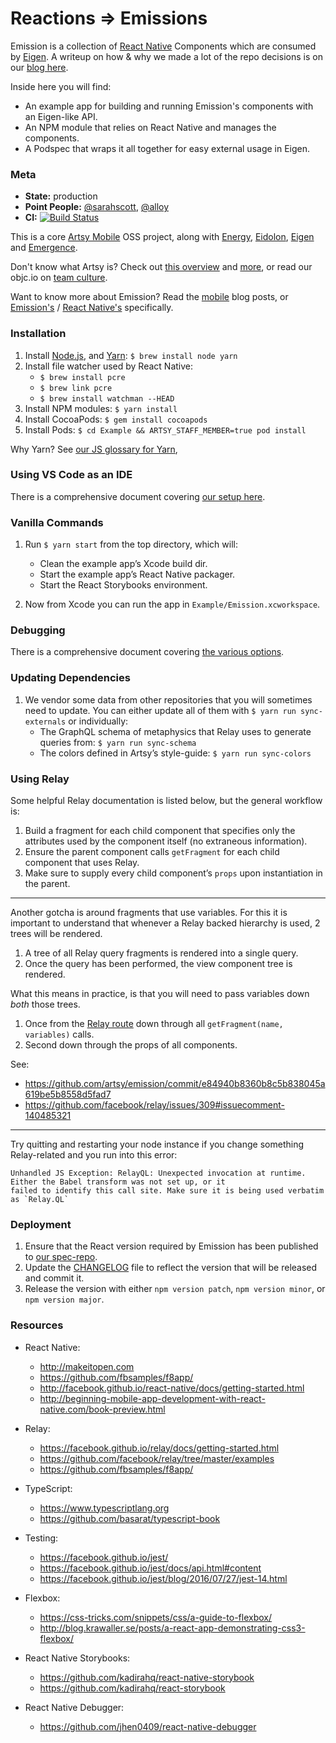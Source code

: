 # Reactions ⇒ Emissions

Emission is a collection of [React Native] Components which are consumed by [Eigen]. A writeup on how & why we made a lot of the repo decisions is on our [blog here].

Inside here you will find:

* An example app for building and running Emission's components with an Eigen-like API.
* An NPM module that relies on React Native and manages the components.
* A Podspec that wraps it all together for easy external usage in Eigen.

### Meta

* __State:__ production
* __Point People:__ [@sarahscott](https://github.com/sarahscott), [@alloy](https://github.com/alloy)
* __CI:__ [![Build Status](https://travis-ci.org/artsy/emission.svg?branch=master)](https://travis-ci.org/artsy/emission)

This is a core [Artsy Mobile](https://github.com/artsy/mobile) OSS project, along with [Energy](https://github.com/artsy/energy), [Eidolon](https://github.com/artsy/eidolon), [Eigen](https://github.com/artsy/eigen) and [Emergence](https://github.com/artsy/emergence).

Don't know what Artsy is? Check out [this overview](https://github.com/artsy/meta/blob/master/meta/what_is_artsy.md) and [more](https://github.com/artsy/meta/blob/master/README.md), or read our objc.io on [team culture](https://www.objc.io/issues/22-scale/artsy).

Want to know more about Emission? Read the [mobile](http://artsy.github.io/blog/categories/mobile/) blog posts, or [Emission's](http://artsy.github.io/blog/categories/emission/) / [React Native's](http://artsy.github.io/blog/categories/reactnative/) specifically.

### Installation

1. Install [Node.js][node], and [Yarn][yarn]: `$ brew install node yarn`
2. Install file watcher used by React Native:
   * `$ brew install pcre`
   * `$ brew link pcre`
   * `$ brew install watchman --HEAD`
3. Install NPM modules: `$ yarn install`
4. Install CocoaPods: `$ gem install cocoapods`
5. Install Pods: `$ cd Example && ARTSY_STAFF_MEMBER=true pod install`

Why Yarn? See [our JS glossary for Yarn][glossary-yarn],

### Using VS Code as an IDE

There is a comprehensive document covering [our setup here](docs/vscode.md).

### Vanilla Commands

1. Run `$ yarn start` from the top directory, which will:
   * Clean the example app’s Xcode build dir.
   * Start the example app’s React Native packager.
   * Start the React Storybooks environment.

2. Now from Xcode you can run the app in `Example/Emission.xcworkspace`.

### Debugging

There is a comprehensive document covering [the various options](docs/debugging.md).

### Updating Dependencies

1. We vendor some data from other repositories that you will sometimes need to update. You can either update all of them
   with `$ yarn run sync-externals` or individually:
   * The GraphQL schema of metaphysics that Relay uses to generate queries from: `$ yarn run sync-schema`
   * The colors defined in Artsy’s style-guide: `$ yarn run sync-colors`

### Using Relay

Some helpful Relay documentation is listed below, but the general workflow is:

1. Build a fragment for each child component that specifies only the attributes used by the component itself (no
   extraneous information).
2. Ensure the parent component calls `getFragment` for each child component that uses Relay.
3. Make sure to supply every child component’s `props` upon instantiation in the parent.

----

Another gotcha is around fragments that use variables. For this it is important to understand that whenever a Relay
backed hierarchy is used, 2 trees will be rendered.

1. A tree of all Relay query fragments is rendered into a single query.
2. Once the query has been performed, the view component tree is rendered.

What this means in practice, is that you will need to pass variables down _both_ those trees.
1. Once from the [Relay route](https://facebook.github.io/relay/docs/api-reference-relay-route.html) down through all
   `getFragment(name, variables)` calls.
2. Second down through the props of all components.

See:
* https://github.com/artsy/emission/commit/e84940b8360b8c5b838045a619be5b8558d5fad7
* https://github.com/facebook/relay/issues/309#issuecomment-140485321

----

Try quitting and restarting your node instance if you change something Relay-related and you run into this error:

```
Unhandled JS Exception: RelayQL: Unexpected invocation at runtime. Either the Babel transform was not set up, or it
failed to identify this call site. Make sure it is being used verbatim as `Relay.QL`
```

### Deployment

1. Ensure that the React version required by Emission has been published to [our spec-repo][spec-repo].
2. Update the [CHANGELOG](CHANGELOG.md) file to reflect the version that will be released and commit it.
3. Release the version with either `npm version patch`, `npm version minor`, or `npm version major`.

### Resources

* React Native:
  - http://makeitopen.com
  - https://github.com/fbsamples/f8app/
  - http://facebook.github.io/react-native/docs/getting-started.html
  - http://beginning-mobile-app-development-with-react-native.com/book-preview.html

* Relay:
  - https://facebook.github.io/relay/docs/getting-started.html
  - https://github.com/facebook/relay/tree/master/examples
  - https://github.com/fbsamples/f8app/

* TypeScript:
  - https://www.typescriptlang.org
  - https://github.com/basarat/typescript-book

* Testing:
  - https://facebook.github.io/jest/
  - https://facebook.github.io/jest/docs/api.html#content
  - https://facebook.github.io/jest/blog/2016/07/27/jest-14.html

* Flexbox:
  - https://css-tricks.com/snippets/css/a-guide-to-flexbox/
  - http://blog.krawaller.se/posts/a-react-app-demonstrating-css3-flexbox/

* React Native Storybooks:
  - https://github.com/kadirahq/react-native-storybook
  - https://github.com/kadirahq/react-storybook

* React Native Debugger:
  - https://github.com/jhen0409/react-native-debugger


[React Native]: http://facebook.github.io/react-native/
[Eigen]: https://github.com/artsy/eigen
[yarn]: https://yarnpkg.com
[flow]: http://flowtype.org
[node]: http://nodejs.org
[glossary-yarn]: http://artsy.github.io/blog/2016/11/14/JS-Glossary/#yarn
[blog here]: http://artsy.github.io/blog/2016/08/24/On-Emission/
[spec-repo]: https://github.com/artsy/Specs/tree/master/React
